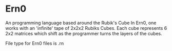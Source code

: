 # Ern0
An programming language based around the Rubik's Cube
In Ern0, one works with an 'infinite' tape of 2x2x2 Rubiks Cubes.
Each cube represents 6 2x2 matrices which shift as the programmer turns the layers of the cubes.

File type for Ern0 files is .rn
